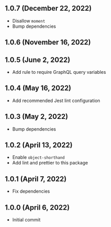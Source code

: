 ## 1.0.7 (December 22, 2022)

- Disallow `moment`
- Bump dependencies

## 1.0.6 (November 16, 2022)

## 1.0.5 (June 2, 2022)

- Add rule to require GraphQL query variables

## 1.0.4 (May 16, 2022)

- Add recommended Jest lint configuration

## 1.0.3 (May 2, 2022)

- Bump dependencies

## 1.0.2 (April 13, 2022)

- Enable `object-shorthand`
- Add lint and prettier to this package

## 1.0.1 (April 7, 2022)

- Fix dependencies

## 1.0.0 (April 6, 2022)

- Initial commit
